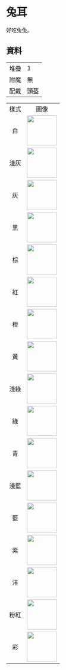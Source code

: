 # 兔耳
好吃兔兔。

## 資料
<table>
    <tr><td align="end">堆疊</td><td>1</td></tr>
    <tr><td align="end">附魔</td><td>無</td></tr>
    <tr><td align="end">配戴</td><td>頭盔</td></tr>
</table>
<table>
    <tr><td align="center">樣式</td><td align="center">圖像</td></tr>
    <tr><td align="center">白</td><td><img src="https://i.imgur.com/EPyLBrn.png" height="80"/></td></tr>
    <tr><td align="center">淺灰</td><td><img src="https://i.imgur.com/tiEsLuK.png" height="80"/></td></tr>
    <tr><td align="center">灰</td><td><img src="https://i.imgur.com/hF8ikhm.png" height="80"/></td></tr>
    <tr><td align="center">黑</td><td><img src="https://i.imgur.com/5CXBm9g.png" height="80"/></td></tr>
    <tr><td align="center">棕</td><td><img src="https://i.imgur.com/J3iOi5s.png" height="80"/></td></tr>
    <tr><td align="center">紅</td><td><img src="https://i.imgur.com/hvIbmbR.png" height="80"/></td></tr>
    <tr><td align="center">橙</td><td><img src="https://i.imgur.com/yndwOj4.png" height="80"/></td></tr>
    <tr><td align="center">黃</td><td><img src="https://i.imgur.com/hN1m98y.png" height="80"/></td></tr>
    <tr><td align="center">淺綠</td><td><img src="https://i.imgur.com/lUWgG3e.png" height="80"/></td></tr>
    <tr><td align="center">綠</td><td><img src="https://i.imgur.com/mpCdZi5.png" height="80"/></td></tr>
    <tr><td align="center">青</td><td><img src="https://i.imgur.com/EEe4LDb.png" height="80"/></td></tr>
    <tr><td align="center">淺藍</td><td><img src="https://i.imgur.com/QgZgxTK.png" height="80"/></td></tr>
    <tr><td align="center">藍</td><td><img src="https://i.imgur.com/gnmKlmj.png" height="80"/></td></tr>
    <tr><td align="center">紫</td><td><img src="https://i.imgur.com/9d8uxjR.png" height="80"/></td></tr>
    <tr><td align="center">洋</td><td><img src="https://i.imgur.com/ZgR6tAP.png" height="80"/></td></tr>
    <tr><td align="center">粉紅</td><td><img src="https://i.imgur.com/brW4b3k.png" height="80"/></td></tr>
    <tr><td align="center">彩</td><td><img src="https://i.imgur.com/D3eGjbH.gif" height="80"/></td></tr>
</table>

